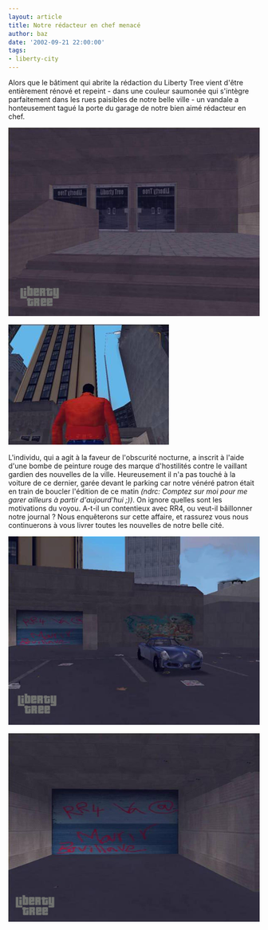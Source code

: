 ```yaml
---
layout: article
title: Notre rédacteur en chef menacé
author: baz
date: '2002-09-21 22:00:00'
tags:
- liberty-city
---
```


Alors que le bâtiment qui abrite la rédaction du Liberty Tree vient d'être entièrement rénové et repeint - dans une couleur saumonée qui s'intègre parfaitement dans les rues paisibles de notre belle ville - un vandale a honteusement tagué la porte du garage de notre bien aimé rédacteur en chef.

![](  /content/images/v1/user1/rr41.jpg)

![](  /content/images/v1/user1/rr42.jpg)

L'individu, qui a agit à la faveur de l'obscurité nocturne, a inscrit à l'aide d'une bombe de peinture rouge des marque d'hostilités contre le vaillant gardien des nouvelles de la ville. Heureusement il n'a pas touché à la voiture de ce dernier, garée devant le parking car notre vénéré patron était en train de boucler l'édition de ce matin _(ndrc: Comptez sur moi pour me garer ailleurs à partir d'aujourd'hui ;))_. On ignore quelles sont les motivations du voyou. A-t-il un contentieux avec RR4, ou veut-il bâillonner notre journal ? Nous enquêterons sur cette affaire, et rassurez vous nous continuerons à vous livrer toutes les nouvelles de notre belle cité.

![](  /content/images/v1/user1/rr43.jpg)

![](  /content/images/v1/user1/rr44.jpg)

<!--kg-card-end: markdown-->
